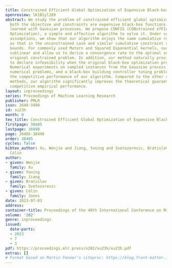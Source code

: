 ```yaml
---
title: Constrained Efficient Global Optimization of Expensive Black-box Functions
openreview: lK1B1yl289
abstract: We study the problem of constrained efficient global optimization, where
  both the objective and constraints are expensive black-box functions that can be
  learned with Gaussian processes. We propose CONFIG (CONstrained efFIcient Global
  Optimization), a simple and effective algorithm to solve it. Under certain regularity
  assumptions, we show that our algorithm enjoys the same cumulative regret bound
  as that in the unconstrained case and similar cumulative constraint violation upper
  bounds. For commonly used Matern and Squared Exponential kernels, our bounds are
  sublinear and allow us to derive a convergence rate to the optimal solution of the
  original constrained problem. In addition, our method naturally provides a scheme
  to declare infeasibility when the original black-box optimization problem is infeasible.
  Numerical experiments on sampled instances from the Gaussian process, artificial
  numerical problems, and a black-box building controller tuning problem all demonstrate
  the competitive performance of our algorithm. Compared to the other state-of-the-art
  methods, our algorithm significantly improves the theoretical guarantees while achieving
  competitive empirical performance.
layout: inproceedings
series: Proceedings of Machine Learning Research
publisher: PMLR
issn: 2640-3498
id: xu23h
month: 0
tex_title: Constrained Efficient Global Optimization of Expensive Black-box Functions
firstpage: 38485
lastpage: 38498
page: 38485-38498
order: 38485
cycles: false
bibtex_author: Xu, Wenjie and Jiang, Yuning and Svetozarevic, Bratislav and Jones,
  Colin
author:
- given: Wenjie
  family: Xu
- given: Yuning
  family: Jiang
- given: Bratislav
  family: Svetozarevic
- given: Colin
  family: Jones
date: 2023-07-03
address: 
container-title: Proceedings of the 40th International Conference on Machine Learning
volume: '202'
genre: inproceedings
issued:
  date-parts:
  - 2023
  - 7
  - 3
pdf: https://proceedings.mlr.press/v202/xu23h/xu23h.pdf
extras: []
# Format based on Martin Fenner's citeproc: https://blog.front-matter.io/posts/citeproc-yaml-for-bibliographies/
---
```

